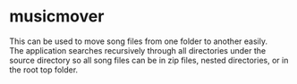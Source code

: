 # musicmover

This can be used to move song files from one folder to another easily.  
The application searches recursively through all directories under the source directory so all song files can be in zip files, nested directories, or in the root top folder.
